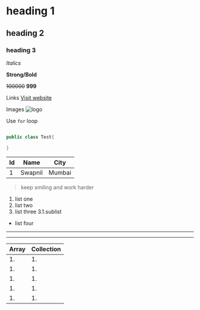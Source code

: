 

# heading 1
## heading 2
### heading 3

_Italics_

**Strong/Bold**

~~100000~~ **999**

Links
[Visit website](http://)

Images
![logo](http://)


Use `for` loop

```java

public class Test{

}
```

| Id | Name | City |
|--- |--- |--- |
| 1|Swapnil|Mumbai|


>keep smiling and work harder

1.  list one
2. list two
3. list three
   3.1.sublist

- list four

---

***


| Array | Collection |
|---|---|
|1.|1.|
|1.|1.|
|1.|1.|
|1.|1.|
|1.|1.|